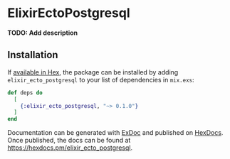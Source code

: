 # ElixirEctoPostgresql

**TODO: Add description**

## Installation

If [available in Hex](https://hex.pm/docs/publish), the package can be installed
by adding `elixir_ecto_postgresql` to your list of dependencies in `mix.exs`:

```elixir
def deps do
  [
    {:elixir_ecto_postgresql, "~> 0.1.0"}
  ]
end
```

Documentation can be generated with [ExDoc](https://github.com/elixir-lang/ex_doc)
and published on [HexDocs](https://hexdocs.pm). Once published, the docs can
be found at <https://hexdocs.pm/elixir_ecto_postgresql>.

